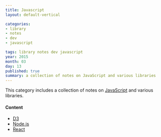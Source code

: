 ```yaml
---
title: Javascript
layout: default-vertical

categories:
- library
- notes
- dev
- javascript

tags: library notes dev javascript
year: 2015
month: 03
day: 13
published: true
summary: a collection of notes on JavaScript and various libraries
---
```


This category includes a collection of notes on [JavaScript](http://www.w3schools.com/js/) and various libraries.

#### Content
* [D3](/library/notes/dev/javascript/d3/)
* [Node.js](/library/notes/dev/javascript/node/)
* [React](/library/notes/dev/javascript/react/)
